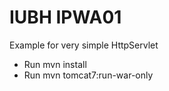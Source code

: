 <html>
<body>
<h1>IUBH IPWA01</h1>
<p>
Example for very simple HttpServlet
</p>
<ul>
<li>Run mvn install</li>
<li>Run mvn tomcat7:run-war-only</li>
</ul>
</body>
</html>

